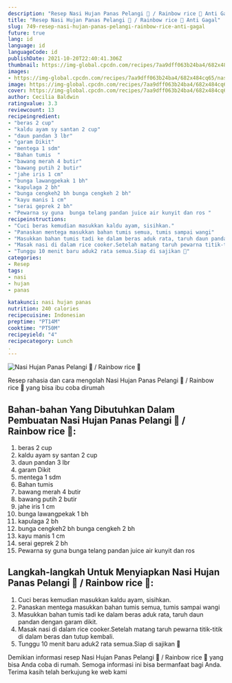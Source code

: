 ```yaml
---
description: "Resep Nasi Hujan Panas Pelangi 🌈 / Rainbow rice 🌾 Anti Gagal"
title: "Resep Nasi Hujan Panas Pelangi 🌈 / Rainbow rice 🌾 Anti Gagal"
slug: 749-resep-nasi-hujan-panas-pelangi-rainbow-rice-anti-gagal
future: true
lang: id
language: id
languageCode: id
publishDate: 2021-10-20T22:40:41.306Z 
thumbnail: https://img-global.cpcdn.com/recipes/7aa9dff063b24ba4/682x484cq65/nasi-hujan-panas-pelangi-rainbow-rice-foto-resep-utama.png
images:
- https://img-global.cpcdn.com/recipes/7aa9dff063b24ba4/682x484cq65/nasi-hujan-panas-pelangi-rainbow-rice-foto-resep-utama.png
image: https://img-global.cpcdn.com/recipes/7aa9dff063b24ba4/682x484cq65/nasi-hujan-panas-pelangi-rainbow-rice-foto-resep-utama.png
cover: https://img-global.cpcdn.com/recipes/7aa9dff063b24ba4/682x484cq65/nasi-hujan-panas-pelangi-rainbow-rice-foto-resep-utama.png
author: Cecilia Baldwin
ratingvalue: 3.3
reviewcount: 13
recipeingredient:
- "beras 2 cup"
- "kaldu ayam sy santan 2 cup"
- "daun pandan 3 lbr"
- "garam Dikit"
- "mentega 1 sdm"
- "Bahan tumis  "
- "bawang merah 4 butir"
- "bawang putih 2 butir"
- "jahe iris 1 cm"
- "bunga lawangpekak 1 bh"
- "kapulaga 2 bh"
- "bunga cengkeh2 bh bunga cengkeh 2 bh"
- "kayu manis 1 cm"
- "serai geprek 2 bh"
- "Pewarna sy guna  bunga telang pandan juice air kunyit dan ros "
recipeinstructions:
- "Cuci beras kemudian masukkan kaldu ayam, sisihkan."
- "Panaskan mentega masukkan bahan tumis semua, tumis sampai wangi"
- "Masukkan bahan tumis tadi ke dalam beras aduk rata, taruh daun pandan dengan garam dikit."
- "Masak nasi di dalam rice cooker.Setelah matang taruh pewarna titik-titik di dalam beras dan tutup kembali."
- "Tunggu 10 menit baru aduk2 rata semua.Siap di sajikan 🌈"
categories:
- Resep
tags:
- nasi
- hujan
- panas

katakunci: nasi hujan panas 
nutrition: 240 calories
recipecuisine: Indonesian
preptime: "PT14M"
cooktime: "PT50M"
recipeyield: "4"
recipecategory: Lunch
. 
---
```



![Nasi Hujan Panas Pelangi 🌈 / Rainbow rice 🌾](https://img-global.cpcdn.com/recipes/7aa9dff063b24ba4/682x484cq65/nasi-hujan-panas-pelangi-rainbow-rice-foto-resep-utama.png)

Resep rahasia dan cara mengolah  Nasi Hujan Panas Pelangi 🌈 / Rainbow rice 🌾 yang bisa ibu coba dirumah

<!--inarticleads1-->

## Bahan-bahan Yang Dibutuhkan Dalam Pembuatan Nasi Hujan Panas Pelangi 🌈 / Rainbow rice 🌾:

1. beras 2 cup
1. kaldu ayam sy santan 2 cup
1. daun pandan 3 lbr
1. garam Dikit
1. mentega 1 sdm
1. Bahan tumis  
1. bawang merah 4 butir
1. bawang putih 2 butir
1. jahe iris 1 cm
1. bunga lawangpekak 1 bh
1. kapulaga 2 bh
1. bunga cengkeh2 bh bunga cengkeh 2 bh
1. kayu manis 1 cm
1. serai geprek 2 bh
1. Pewarna sy guna  bunga telang pandan juice air kunyit dan ros 



<!--inarticleads2-->

## Langkah-langkah Untuk Menyiapkan Nasi Hujan Panas Pelangi 🌈 / Rainbow rice 🌾:

1. Cuci beras kemudian masukkan kaldu ayam, sisihkan.
1. Panaskan mentega masukkan bahan tumis semua, tumis sampai wangi
1. Masukkan bahan tumis tadi ke dalam beras aduk rata, taruh daun pandan dengan garam dikit.
1. Masak nasi di dalam rice cooker.Setelah matang taruh pewarna titik-titik di dalam beras dan tutup kembali.
1. Tunggu 10 menit baru aduk2 rata semua.Siap di sajikan 🌈




Demikian informasi  resep Nasi Hujan Panas Pelangi 🌈 / Rainbow rice 🌾   yang bisa Anda coba di rumah. Semoga informasi ini bisa bermanfaat bagi Anda. Terima kasih telah berkujung ke web kami
